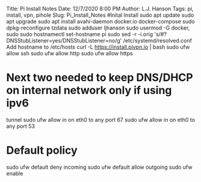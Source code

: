 Title: Pi Install Notes
Date: 12/7/2020 8:00 PM
Author: L.J. Hanson
Tags: pi, install, vpn, pihole
Slug: Pi_Install_Notes
#Inital Install
sudo apt update
sudo apt upgrade
sudo apt install avahi-daemon docker.io docker-compose
sudo dpkg-reconfigure tzdata
sudo adduser ljhanson
sudo usermod -G docker, sudo
sudo hostnamectl set-hostname pi
sudo sed -r -i.orig 's/#?DNSStubListener=yes/DNSStubListener=no/g' /etc/systemd/resolved.conf
Add hostname to /etc/hosts
curl -L https://install.pivpn.io | bash
sudo ufw allow ssh
sudo ufw allow http
sudo ufw allow https
# Next two needed to keep DNS/DHCP on internal network only if using ipv6
tunnel
sudo ufw allow in on eth0 to any port 67
sudo ufw allow in on eth0 to any port 53
# Default policy
sudo ufw default deny incoming
sudo ufw default allow outgoing
sudo ufw enable
